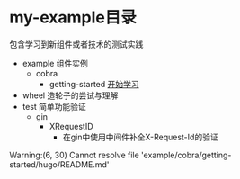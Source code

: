 # my-example目录
包含学习到新组件或者技术的测试实践

- example 组件实例
  - cobra 
    - getting-started [开始学习](example%2Fcobra%2Fgetting-started%2Fhugo%2FREADME.md)
- wheel 造轮子的尝试与理解
- test 简单功能验证
  - gin
    - XRequestID
      - 在gin中使用中间件补全X-Request-Id的验证

Warning:(6, 30) Cannot resolve file 'example/cobra/getting-started/hugo/README.md'